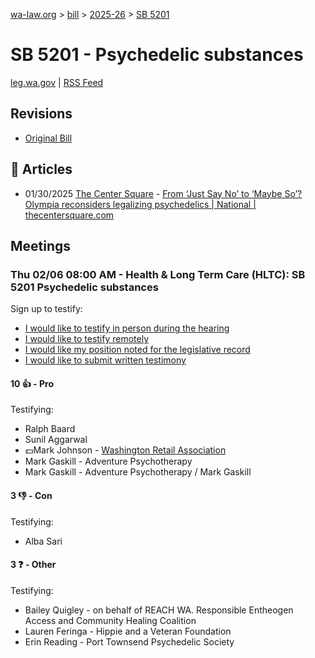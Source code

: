 [wa-law.org](/) > [bill](/bill/) > [2025-26](/bill/2025-26/) > [SB 5201](/bill/2025-26/sb/5201/)

# SB 5201 - Psychedelic substances
[leg.wa.gov](https://app.leg.wa.gov/billsummary?BillNumber=5201&Year=2025&Initiative=false) | [RSS Feed](./rss.xml)

## Revisions
* [Original Bill](1/)

## 📰 Articles
* 01/30/2025 [The Center Square](/org/the_center_square/) - [From ‘Just Say No’ to ‘Maybe So’? Olympia reconsiders legalizing psychedelics | National | thecentersquare.com](https://www.thecentersquare.com/national/article_1e0683ca-df53-11ef-a4a4-77a2f4145668.html#:~:text=Senate%20Bill%205201)

## Meetings
### Thu 02/06 08:00 AM - Health & Long Term Care (HLTC): SB 5201 Psychedelic substances
Sign up to testify:
* [I would like to testify in person during the hearing](https://app.leg.wa.gov/csi/Testifier/Add?chamber=House&mId=32701&aId=162822&caId=25248&tId=1)
* [I would like to testify remotely](https://app.leg.wa.gov/csi/Testifier/Add?chamber=House&mId=32701&aId=162822&caId=25248&tId=2)
* [I would like my position noted for the legislative record](https://app.leg.wa.gov/csi/Testifier/Add?chamber=House&mId=32701&aId=162822&caId=25248&tId=3)
* [I would like to submit written testimony](https://app.leg.wa.gov/csi/Testifier/Add?chamber=House&mId=32701&aId=162822&caId=25248&tId=4)

#### 10 👍 - Pro
Testifying:
* Ralph Baard
* Sunil Aggarwal
* 💵Mark Johnson - [Washington Retail Association](/org/washington_retail_association/)
* Mark Gaskill - Adventure Psychotherapy
* Mark Gaskill - Adventure Psychotherapy / Mark Gaskill

#### 3 👎 - Con
Testifying:
* Alba Sari

#### 3 ❓ - Other
Testifying:
* Bailey Quigley - on behalf of REACH WA. Responsible Entheogen Access and Community Healing Coalition
* Lauren Feringa - Hippie and a Veteran Foundation
* Erin Reading - Port Townsend Psychedelic Society
